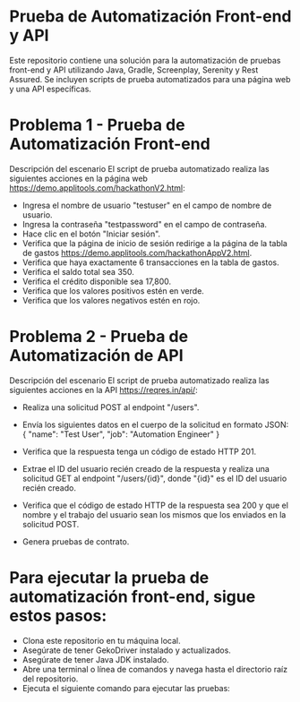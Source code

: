 # Prueba de Automatización Front-end y API

Este repositorio contiene una solución para la automatización de pruebas front-end y API utilizando Java, Gradle, Screenplay, Serenity y Rest Assured. Se incluyen scripts de prueba automatizados para una página web y una API específicas.

# Problema 1 - Prueba de Automatización Front-end
 Descripción del escenario
 El script de prueba automatizado realiza las siguientes acciones en la página web https://demo.applitools.com/hackathonV2.html:

* Ingresa el nombre de usuario "testuser" en el campo de nombre de usuario.
* Ingresa la contraseña "testpassword" en el campo de contraseña.
* Hace clic en el botón "Iniciar sesión".
* Verifica que la página de inicio de sesión redirige a la página de la tabla de gastos https://demo.applitools.com/hackathonAppV2.html.
* Verifica que haya exactamente 6 transacciones en la tabla de gastos.
* Verifica el saldo total sea 350.
* Verifica el crédito disponible sea 17,800.
* Verifica que los valores positivos estén en verde.
* Verifica que los valores negativos estén en rojo.


# Problema 2 - Prueba de Automatización de API
Descripción del escenario
El script de prueba automatizado realiza las siguientes acciones en la API https://reqres.in/api/:

* Realiza una solicitud POST al endpoint "/users".
* Envía los siguientes datos en el cuerpo de la solicitud en formato JSON:
{
  "name": "Test User",
  "job": "Automation Engineer"
}

* Verifica que la respuesta tenga un código de estado HTTP 201.
* Extrae el ID del usuario recién creado de la respuesta y realiza una solicitud GET al endpoint "/users/{id}", donde "{id}" es el ID del usuario recién creado.
* Verifica que el código de estado HTTP de la respuesta sea 200 y que el nombre y el trabajo del usuario sean los mismos que los enviados en la solicitud POST.
* Genera pruebas de contrato.


# Para ejecutar la prueba de automatización front-end, sigue estos pasos:

* Clona este repositorio en tu máquina local.
* Asegúrate de tener GekoDriver instalado y actualizados.
* Asegúrate de tener Java JDK instalado.
* Abre una terminal o línea de comandos y navega hasta el directorio raíz del repositorio.
* Ejecuta el siguiente comando para ejecutar las pruebas:

